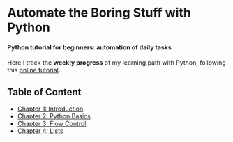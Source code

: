 # Automate the Boring Stuff with Python

#### Python tutorial for beginners: automation of daily tasks

Here I track the **weekly progress** of my learning path with Python, following this [online tutorial](https://automatetheboringstuff.com/).

## Table of Content

* [Chapter 1: Introduction](ch1)
* [Chapter 2: Python Basics](ch2)
* [Chapter 3: Flow Control](ch3)
* [Chapter 4: Lists](ch4)